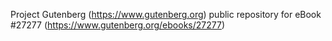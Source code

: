 Project Gutenberg (https://www.gutenberg.org) public repository for eBook #27277 (https://www.gutenberg.org/ebooks/27277)
